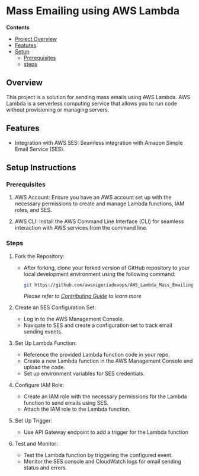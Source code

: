 # Mass Emailing using AWS Lambda

**Contents**
- [Project Overview](#overview)
- [Features](#features)
- [Setup](#setup-instructions)
  - [Prerequisites](#prerequisites)
  - [steps](#steps)


## Overview

This project is a solution for sending mass emails using AWS Lambda. AWS Lambda is a serverless computing service that allows you to run code without provisioning or managing servers.


## Features

- Integration with AWS SES: Seamless integration with Amazon Simple Email Service (SES).


## Setup Instructions

### Prerequisites

1. AWS Account: Ensure you have an AWS account set up with the necessary permissions to create and manage Lambda functions, IAM roles, and SES.

2. AWS CLI: Install the AWS Command Line Interface (CLI) for seamless interaction with AWS services from the command line.


### Steps

1. Fork the Repository:
   - After forking, clone your forked version of GitHub repository to your local development environment using the following command:
     ```bash
     git https://github.com/awsnigeriadevops/AWS_Lambda_Mass_Emailing.git
     ```

     *Please refer to [Contributing Guide](https://github.com/awsnigeriadevops/AWS_Lambda_Mass_Emailing/blob/main/CONTRIBUTING.md) to learn more*

2. Create an SES Configuration Set:
   - Log in to the AWS Management Console.
   - Navigate to SES and create a configuration set to track email sending events.

3. Set Up Lambda Function:
   - Reference the provided Lambda function code in your repo.
   - Create a new Lambda function in the AWS Management Console and upload the code.
   - Set up environment variables for SES credentials.

4. Configure IAM Role:
   - Create an IAM role with the necessary permissions for the Lambda function to send emails using SES.
   - Attach the IAM role to the Lambda function.

5. Set Up Trigger:
   - Use API Gateway endpoint to add a trigger for the Lambda function


7. Test and Monitor:
   - Test the Lambda function by triggering the configured event.
   - Monitor the SES console and CloudWatch logs for email sending status and errors.


